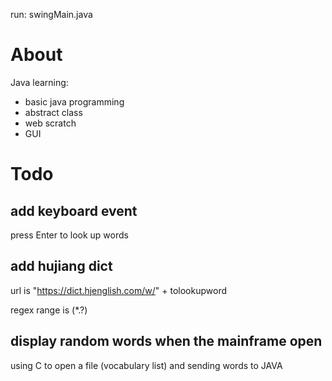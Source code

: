 run: swingMain.java

# About
Java learning:
- basic java programming
- abstract class
- web scratch
- GUI
# Todo
## add keyboard event
 press Enter to look up words
## add hujiang dict
 url is  "https://dict.hjenglish.com/w/" + tolookupword
 
 regex range is <span class="simple-definition">(*.?)</span>

## display random words when the mainframe open
 using C to open a file (vocabulary list) and sending words to JAVA
